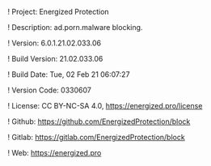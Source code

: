 ! Project: Energized Protection

! Description: ad.porn.malware blocking.

! Version: 6.0.1.21.02.033.06

! Build Version: 21.02.033.06

! Build Date: Tue, 02 Feb 21 06:07:27

! Version Code: 0330607

! License: CC BY-NC-SA 4.0, https://energized.pro/license

! Github: https://github.com/EnergizedProtection/block

! Gitlab: https://gitlab.com/EnergizedProtection/block


! Web: https://energized.pro

